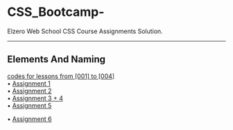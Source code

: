 # CSS_Bootcamp-
Elzero Web School CSS Course Assignments Solution.

<hr>
<h2> Elements And Naming</h2>
<a href="#">codes for lessons from [001] to [004] </a><br>
 • <a href="https://codepen.io/leen_odeh/pen/abaVZQR?editors=0110 " >Assignment 1 </a> <br>
 • <a href="https://codepen.io/leen_odeh/pen/yLxPJGP" >Assignment 2 </a><br>
 • <a href="https://codepen.io/leen_odeh/pen/vYzWKPY">Assignment 3 + 4 </a><br>
  • <a href="https://codepen.io/leen_odeh/pen/LYJOZav">Assignment 5 </a><br>

 • <a href="https://codepen.io/leen_odeh/pen/wvEPWZo">Assignment 6 </a><br>



